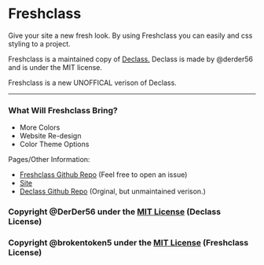 # Freshclass

Give your site a new fresh look. By using Freshclass you can easily and css styling to a project.

Freshclass is a maintained copy of [Declass.](https://github.com/DerDer56/Declass) Declass is made by @derder56 and is under the MIT license. 

Freshclass is a new UNOFFICAL verison of Declass.
<hr>

### What Will Freshclass Bring?
- More Colors
- Website Re-design
- Color Theme Options

Pages/Other Information:

- [Freshclass Github Repo](https://github.com/brokentoken5/Freshclass) (Feel free to open an issue)
- [Site](https://freshclass.netlify.app)
- [Declass Github Repo](https://github.com/derder56/Declass) (Orginal, but unmaintained verison.)


### Copyright @DerDer56 under the [MIT License](https://opensource.org/licenses/MIT) (Declass License)
### Copyright @brokentoken5 under the [MIT License](https://opensource.org/licenses/MIT) (Freshclass License)
